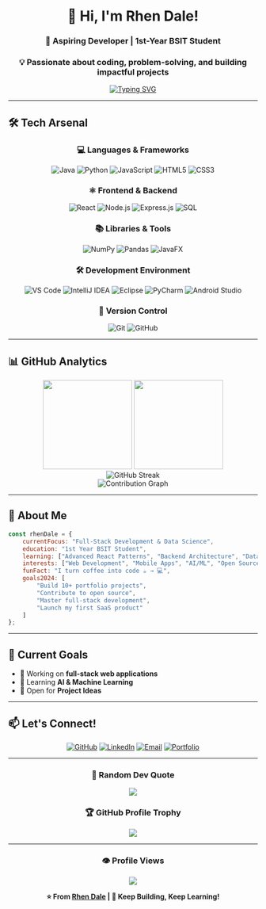 <div align="center">

# 👋 Hi, I'm Rhen Dale!

### 🚀 Aspiring Developer | 1st-Year BSIT Student
### 💡 Passionate about coding, problem-solving, and building impactful projects

[![Typing SVG](https://readme-typing-svg.demolab.com?font=Fira+Code&weight=600&size=22&pause=1000&color=3B82F6&center=true&vCenter=true&width=435&lines=Full+Stack+Developer;Problem+Solver;Lifelong+Learner)](https://git.io/typing-svg)

</div>

---

## 🛠️ Tech Arsenal

<div align="center">

### 💻 Languages & Frameworks
![Java](https://img.shields.io/badge/Java-%23ED8B00.svg?style=for-the-badge&logo=openjdk&logoColor=white)
![Python](https://img.shields.io/badge/Python-3776AB.svg?style=for-the-badge&logo=python&logoColor=white)
![JavaScript](https://img.shields.io/badge/JavaScript-F7DF1E.svg?style=for-the-badge&logo=javascript&logoColor=black)
![HTML5](https://img.shields.io/badge/HTML5-E34F26.svg?style=for-the-badge&logo=html5&logoColor=white)
![CSS3](https://img.shields.io/badge/CSS3-1572B6.svg?style=for-the-badge&logo=css3&logoColor=white)

### ⚛️ Frontend & Backend
![React](https://img.shields.io/badge/React-20232A.svg?style=for-the-badge&logo=react&logoColor=61DAFB)
![Node.js](https://img.shields.io/badge/Node.js-43853D.svg?style=for-the-badge&logo=node.js&logoColor=white)
![Express.js](https://img.shields.io/badge/Express.js-404D59.svg?style=for-the-badge&logo=express&logoColor=white)
![SQL](https://img.shields.io/badge/SQL-025E8C.svg?style=for-the-badge&logo=postgresql&logoColor=white)

### 📚 Libraries & Tools
![NumPy](https://img.shields.io/badge/Numpy-013243.svg?style=for-the-badge&logo=numpy&logoColor=white)
![Pandas](https://img.shields.io/badge/Pandas-150458.svg?style=for-the-badge&logo=pandas&logoColor=white)
![JavaFX](https://img.shields.io/badge/JavaFX-FF6F00.svg?style=for-the-badge&logo=java&logoColor=white)

### 🛠️ Development Environment
![VS Code](https://img.shields.io/badge/VS_Code-0078d7.svg?style=for-the-badge&logo=visual-studio-code&logoColor=white)
![IntelliJ IDEA](https://img.shields.io/badge/IntelliJ_IDEA-000000.svg?style=for-the-badge&logo=intellij-idea&logoColor=white)
![Eclipse](https://img.shields.io/badge/Eclipse-2C2255.svg?style=for-the-badge&logo=eclipse&logoColor=white)
![PyCharm](https://img.shields.io/badge/PyCharm-000000.svg?style=for-the-badge&logo=pycharm&logoColor=white)
![Android Studio](https://img.shields.io/badge/Android_Studio-3DDC84.svg?style=for-the-badge&logo=android-studio&logoColor=white)

### 🔧 Version Control
![Git](https://img.shields.io/badge/Git-F05032.svg?style=for-the-badge&logo=git&logoColor=white)
![GitHub](https://img.shields.io/badge/GitHub-181717.svg?style=for-the-badge&logo=github&logoColor=white)

</div>

---

## 📊 GitHub Analytics

<div align="center">
  <img height="180em" src="https://github-readme-stats.vercel.app/api?username=Rendeyl&show_icons=true&theme=tokyonight&include_all_commits=true&count_private=true&hide_border=true&bg_color=0d1117"/>
  <img height="180em" src="https://github-readme-stats.vercel.app/api/top-langs/?username=Rendeyl&layout=compact&theme=tokyonight&hide_border=true&bg_color=0d1117"/>
</div>

<div align="center">
  <img src="https://github-readme-streak-stats.herokuapp.com/?user=Rendeyl&theme=tokyonight&hide_border=true&background=0d1117" alt="GitHub Streak"/>
</div>

<div align="center">
  <img src="https://github-readme-activity-graph.vercel.app/graph?username=Rendeyl&theme=tokyo-night&hide_border=true&bg_color=0d1117" alt="Contribution Graph"/>
</div>

---

## 🌱 About Me

```javascript
const rhenDale = {
    currentFocus: "Full-Stack Development & Data Science",
    education: "1st Year BSIT Student",
    learning: ["Advanced React Patterns", "Backend Architecture", "Data Analytics"],
    interests: ["Web Development", "Mobile Apps", "AI/ML", "Open Source"],
    funFact: "I turn coffee into code ☕️ → 💻",
    goals2024: [
        "Build 10+ portfolio projects",
        "Contribute to open source",
        "Master full-stack development",
        "Launch my first SaaS product"
    ]
};
```

---

## 🎯 Current Goals

- 🔭 Working on **full-stack web applications**
- 🌱 Learning **AI & Machine Learning**
- 👯 Open for **Project Ideas**

---

## 📫 Let's Connect!

<div align="center">

[![GitHub](https://img.shields.io/badge/GitHub-%23181717.svg?style=for-the-badge&logo=github&logoColor=white)](https://github.com/YOUR_GITHUB_USERNAME)
[![LinkedIn](https://img.shields.io/badge/LinkedIn-%230077B5.svg?style=for-the-badge&logo=linkedin&logoColor=white)](https://linkedin.com/in/YOUR_LINKEDIN)
[![Email](https://img.shields.io/badge/Email-D14836.svg?style=for-the-badge&logo=gmail&logoColor=white)](mailto:YOUR_EMAIL@example.com)
[![Portfolio](https://img.shields.io/badge/Portfolio-000000.svg?style=for-the-badge&logo=vercel&logoColor=white)](https://your-portfolio.com)

</div>

---

<div align="center">

### 💭 Random Dev Quote
![](https://quotes-github-readme.vercel.app/api?type=horizontal&theme=tokyonight)

### 🏆 GitHub Profile Trophy
![](https://github-profile-trophy.vercel.app/?username=YOUR_GITHUB_USERNAME&theme=tokyonight&no-frame=true&no-bg=true&margin-w=4)

---

### 👁️ Profile Views
![](https://komarev.com/ghpvc/?username=Rendeyl&color=blueviolet&style=for-the-badge)

**⭐️ From [Rhen Dale](https://github.com/Rendeyl) | 🚀 Keep Building, Keep Learning!**

</div>
